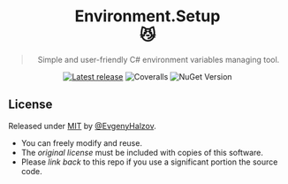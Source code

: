 <div align="center">

# Environment.Setup <br> :smirk_cat:

> Simple and user-friendly C# environment variables managing tool.

[![Latest release](https://github.com/abatar1/Environment.Setup/actions/workflows/main.yml/badge.svg)](https://github.com/abatar1/Environment.Setup/actions/workflows/main.yml)
![Coveralls](https://img.shields.io/coverallsCoverage/github/abatar1/Environment.Setup?label=Test%20coverage&link=https%3A%2F%2Fcoveralls.io%2Fgithub%2Fabatar1%Environment.Setup)
![NuGet Version](https://img.shields.io/nuget/v/SimpleFluentTester?label=NuGet%20version&color=white&link=https%3A%2F%2Fwww.nuget.org%2Fpackages%Environment.Setup)

</div>

## License

Released under [MIT](LICENSE) by [@EvgenyHalzov](https://github.com/abatar1).

- You can freely modify and reuse.
- The _original license_ must be included with copies of this software.
- Please _link back_ to this repo if you use a significant portion the source code.
